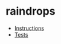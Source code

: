 # raindrops

- [Instructions](https://github.com/exercism/c/blob/main/exercises/practice/raindrops/.docs/instructions.md)
- [Tests](https://github.com/exercism/c/blob/main/exercises/practice/raindrops/test_raindrops.c)